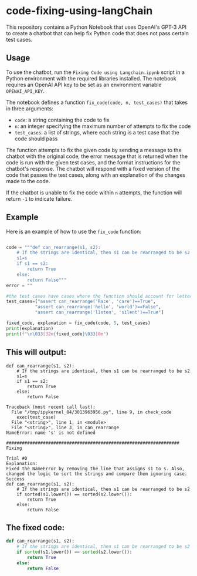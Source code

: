 # code-fixing-using-langChain
This repository contains a Python Notebook that uses OpenAI's GPT-3 API to create a chatbot that can help fix Python code that does not pass certain test cases.

## Usage

To use the chatbot, run the `Fixing Code using Langchain.ipynb` script in a Python environment with the required libraries installed. The notebook requires an OpenAI API key to be set as an environment variable `OPENAI_API_KEY`.

The notebook defines a function `fix_code(code, n, test_cases)` that takes in three arguments:

- `code`: a string containing the code to fix
- `n`: an integer specifying the maximum number of attempts to fix the code
- `test_cases`: a list of strings, where each string is a test case that the code should pass

The function attempts to fix the given code by sending a message to the chatbot with the original code, the error message that is returned when the code is run with the given test cases, and the format instructions for the chatbot's response. The chatbot will respond with a fixed version of the code that passes the test cases, along with an explanation of the changes made to the code.

If the chatbot is unable to fix the code within `n` attempts, the function will return `-1` to indicate failure.

## Example

Here is an example of how to use the `fix_code` function:

```python

code = """def can_rearrange(s1, s2):
    # If the strings are identical, then s1 can be rearranged to be s2
    s1=s
    if s1 == s2:
        return True
    else:
        return False"""
error = ""

#the test cases have cases where the function should account for letters case insensitivity like "Race" and "care"
test_cases=["assert can_rearrange('Race', 'care')==True",
           "assert can_rearrange('hello', 'world')==False",
           "assert can_rearrange('lIsten', 'silent')==True"]

fixed_code, explanation = fix_code(code, 5, test_cases)
print(explanation)
print(f"\n\033[32m{fixed_code}\033[0m")
```
## This will output:
```output
def can_rearrange(s1, s2):
    # If the strings are identical, then s1 can be rearranged to be s2
    s1=s
    if s1 == s2:
        return True
    else:
        return False

Traceback (most recent call last):
  File "/tmp/ipykernel_84/3013963956.py", line 9, in check_code
    exec(test_case)
  File "<string>", line 1, in <module>
  File "<string>", line 3, in can_rearrange
NameError: name 's' is not defined

##################################################################
Fixing

Trial #0
Explanation: 
Fixed the NameError by removing the line that assigns s1 to s. Also, changed the logic to sort the strings and compare them ignoring case.
Success
def can_rearrange(s1, s2):
    # If the strings are identical, then s1 can be rearranged to be s2
    if sorted(s1.lower()) == sorted(s2.lower()):
        return True
    else:
        return False
```
## The fixed code:
```python
def can_rearrange(s1, s2):
    # If the strings are identical, then s1 can be rearranged to be s2
    if sorted(s1.lower()) == sorted(s2.lower()):
        return True
    else:
        return False
```
